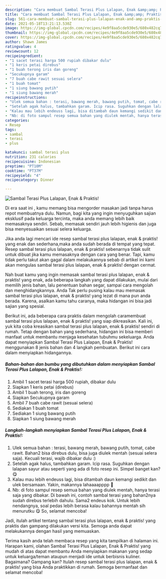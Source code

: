 ```yaml
---
description: "Cara membuat Sambal Terasi Plus Lalapan, Enak &amp;amp; Praktis! yang lezat dan Mudah Dibuat"
title: "Cara membuat Sambal Terasi Plus Lalapan, Enak &amp;amp; Praktis! yang lezat dan Mudah Dibuat"
slug: 561-cara-membuat-sambal-terasi-plus-lalapan-enak-and-amp-praktis-yang-lezat-dan-mudah-dibuat
date: 2021-05-18T13:21:13.530Z
image: https://img-global.cpcdn.com/recipes/4e9f8aa5cde930e5/680x482cq70/sambal-terasi-plus-lalapan-enak-praktis-foto-resep-utama.jpg
thumbnail: https://img-global.cpcdn.com/recipes/4e9f8aa5cde930e5/680x482cq70/sambal-terasi-plus-lalapan-enak-praktis-foto-resep-utama.jpg
cover: https://img-global.cpcdn.com/recipes/4e9f8aa5cde930e5/680x482cq70/sambal-terasi-plus-lalapan-enak-praktis-foto-resep-utama.jpg
author: Shawn James
ratingvalue: 4
reviewcount: 12
recipeingredient:
- "1 sacet terasi harga 500 rupiah dibakar dulu"
- "1 keris petai direbus"
- "1 buah terong iris dan goreng"
- "Secukupnya garam"
- "7 buah cabe rawit sesuai selera"
- "1 buah tomat"
- "1 siung bawang putih"
- "1 siung bawang merah"
recipeinstructions:
- "Ulek semua bahan : terasi, bawang merah, bawang putih, tomat, cabe rawit. Bahan2 bisa direbus dulu, bisa juga diulek mentah (sesuai selera saja). Kecuali terasi, wajib dibakar dulu :)"
- "Setelah agak halus, tambahkan garam. Icip rasa. Suguhkan dengan lalapan sayur atau seperti yang ada di foto resep ini. Simpel banget kan? 😋"
- "Kalau mau lebih endeuss lagi, bisa ditambah daun kemangi sedikit dan ulek bersamaan. Yakin, makannya lahaaaapppp 🤗"
- "Nb: di foto sampul resep semua bahan yang diulek mentah, hanya terasi saja yang dibakar. Di bawah ini, contoh sambal terasi yang bahan2nya sudah direbus terlebih dahulu. Sama2 endeus kok. Untuk lebih nendangnya, soal pedas lebih berasa kalau bahannya mentah sih menurutku 😋 So, selamat mencoba!"
categories:
- Resep
tags:
- sambal
- terasi
- plus

katakunci: sambal terasi plus 
nutrition: 231 calories
recipecuisine: Indonesian
preptime: "PT10M"
cooktime: "PT37M"
recipeyield: "4"
recipecategory: Dinner

---
```



![Sambal Terasi Plus Lalapan, Enak &amp; Praktis!](https://img-global.cpcdn.com/recipes/4e9f8aa5cde930e5/680x482cq70/sambal-terasi-plus-lalapan-enak-praktis-foto-resep-utama.jpg)

Di era  saat ini , kamu memang bisa mengorder masakan jadi tanpa harus repot membuatnya dulu. Namun, bagi kita yang ingin menyuguhkan sajian eksklusif pada keluarga tercinta, maka anda memang lebih baik memasaknya sendiri. Sebab, memasak sendiri jauh lebih higienis dan juga bisa menyesuaikan sesuai selera keluarga.

Jika anda lagi mencari ide resep sambal terasi plus lalapan, enak &amp; praktis! yang enak dan sederhana,maka anda sudah berada di tempat yang tepat. Resep sambal terasi plus lalapan, enak &amp; praktis!  sebenarnya tidak sulit untuk dibuat jika kamu memasaknya dengan cara yang benar. Tapi, kamu tidak perlu takut akan gagal dalam melakukannya 
sebab di artikel ini kami akan mengulas sambal terasi plus lalapan, enak &amp; praktis! dengan cermat.  



Nah buat kamu yang ingin memasak sambal terasi plus lalapan, enak &amp; praktis! yang enak, ada beberapa langkah yang dapat dilakukan, mulai dari memilih jenis bahan, lalu penentuan bahan segar, sampai cara mengolah dan menghidangkannya. Anda Tak perlu pusing kalau mau memasak sambal terasi plus lalapan, enak &amp; praktis! yang lezat di mana pun anda berada. Karena, asalkan kamu  tahu caranya, maka hidangan ini bisa jadi sajian yang spesial.

Berikut ini, ada beberapa cara praktis  dalam mengolah caramembuat sambal terasi plus lalapan, enak &amp; praktis! yang siap dikreasikan. Kali ini, yuk kita coba kreasikan sambal terasi plus lalapan, enak &amp; praktis! sendiri di rumah. Tetap dengan bahan yang sederhana, hidangan ini bisa memberi manfaat untuk membantu menjaga kesehatan tubuhmu sekeluarga. Anda dapat menyiapkan Sambal Terasi Plus Lalapan, Enak &amp; Praktis! menggunakan 8 jenis bahan dan 4 langkah pembuatan. Berikut ini cara dalam menyiapkan hidangannya.

<!--inarticleads1-->

##### Bahan-bahan dan bumbu yang dibutuhkan dalam menyiapkan Sambal Terasi Plus Lalapan, Enak &amp; Praktis!:

1. Ambil 1 sacet terasi harga 500 rupiah, dibakar dulu
1. Siapkan 1 keris petai (direbus)
1. Ambil 1 buah terong, iris dan goreng
1. Siapkan Secukupnya garam
1. Ambil 7 buah cabe rawit (sesuai selera)
1. Sediakan 1 buah tomat
1. Sediakan 1 siung bawang putih
1. Siapkan 1 siung bawang merah




<!--inarticleads2-->

##### Langkah-langkah menyiapkan Sambal Terasi Plus Lalapan, Enak &amp; Praktis!:

1. Ulek semua bahan : terasi, bawang merah, bawang putih, tomat, cabe rawit. Bahan2 bisa direbus dulu, bisa juga diulek mentah (sesuai selera saja). Kecuali terasi, wajib dibakar dulu :)
1. Setelah agak halus, tambahkan garam. Icip rasa. Suguhkan dengan lalapan sayur atau seperti yang ada di foto resep ini. Simpel banget kan? 😋
1. Kalau mau lebih endeuss lagi, bisa ditambah daun kemangi sedikit dan ulek bersamaan. Yakin, makannya lahaaaapppp 🤗
1. Nb: di foto sampul resep semua bahan yang diulek mentah, hanya terasi saja yang dibakar. Di bawah ini, contoh sambal terasi yang bahan2nya sudah direbus terlebih dahulu. Sama2 endeus kok. Untuk lebih nendangnya, soal pedas lebih berasa kalau bahannya mentah sih menurutku 😋 So, selamat mencoba!




Jadi, itulah artikel tentang  sambal terasi plus lalapan, enak &amp; praktis!  yang praktis dan gampang dilakukan versi kita. Semoga anda dapat melakukannya dengan hasil yang memuaskan. 

Terima kasih anda telah membaca resep yang kita tampilkan di halaman ini. Harapan kami, olahan  Sambal Terasi Plus Lalapan, Enak &amp; Praktis! yang mudah di atas dapat membantu Anda menyiapkan makanan yang sedap untuk keluarga/teman ataupun menjadi ide untuk berbisnis kuliner. Bagaimana? Gampang kan? Itulah resep sambal terasi plus lalapan, enak &amp; praktis! yang bisa Anda praktikkan di rumah. Semoga bermanfaat dan selamat mencoba!

